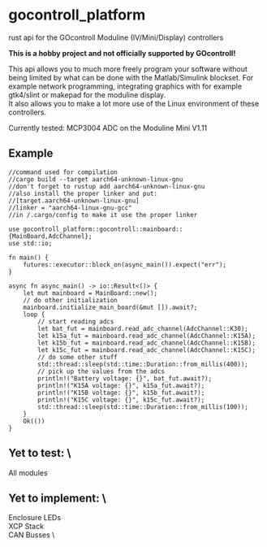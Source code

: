 # gocontroll_platform
rust api for the GOcontroll Moduline (IV/Mini/Display) controllers

**This is a hobby project and not officially supported by GOcontroll!**

This api allows you to much more freely program your software without being limited by what can be done with the Matlab/Simulink blockset. 
For example network programming, integrating graphics with for example gtk4/slint or makepad for the moduline display. \
It also allows you to make a lot more use of the Linux environment of these controllers.

Currently tested: MCP3004 ADC on the Moduline Mini V1.11

## Example
```
//command used for compilation
//cargo build --target aarch64-unknown-linux-gnu
//don't forget to rustup add aarch64-unknown-linux-gnu
//also install the proper linker and put:
//[target.aarch64-unknown-linux-gnu]
//linker = "aarch64-linux-gnu-gcc"
//in /.cargo/config to make it use the proper linker

use gocontroll_platform::gocontroll::mainboard::{MainBoard,AdcChannel};
use std::io;

fn main() {
    futures::executor::block_on(async_main()).expect("err");
}

async fn async_main() -> io::Result<()> {
    let mut mainboard = MainBoard::new();
    // do other initialization
    mainboard.initialize_main_board(&mut []).await?;
    loop {
        // start reading adcs
        let bat_fut = mainboard.read_adc_channel(AdcChannel::K30);
        let k15a_fut = mainboard.read_adc_channel(AdcChannel::K15A);
        let k15b_fut = mainboard.read_adc_channel(AdcChannel::K15B);
        let k15c_fut = mainboard.read_adc_channel(AdcChannel::K15C);
        // do some other stuff
        std::thread::sleep(std::time::Duration::from_millis(400));
        // pick up the values from the adcs
        println!("Battery voltage: {}", bat_fut.await?);
        println!("K15A voltage: {}", k15a_fut.await?);
        println!("K15B voltage: {}", k15b_fut.await?);
        println!("K15C voltage: {}", k15c_fut.await?);
        std::thread::sleep(std::time::Duration::from_millis(100));
    }
    Ok(())
}
```

## Yet to test: \
All modules

## Yet to implement: \
Enclosure LEDs \
XCP Stack \
CAN Busses \
